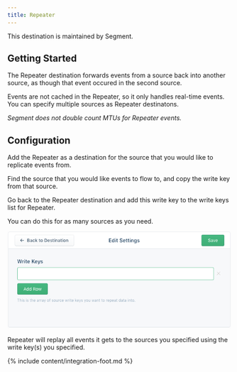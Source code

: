 ```yaml
---
title: Repeater
---
```

This destination is maintained by Segment.

## Getting Started

The Repeater destination forwards events from a source back into another source, as though that event occured in the second source.

Events are not cached in the Repeater, so it only handles real-time events. You can specify multiple sources as Repeater destinatons.

*Segment does not double count MTUs for Repeater events.*

## Configuration

Add the Repeater as a destination for the source that you would like to replicate events from.

Find the source that you would like events to flow to, and copy the write key from that source.

Go back to the Repeater destination and add this write key to the write keys list for Repeater.

You can do this for as many sources as you need.

![](images/write-key-settings.png)

Repeater will replay all events it gets to the sources you specified using the write key(s) you specified.

{% include content/integration-foot.md %}
